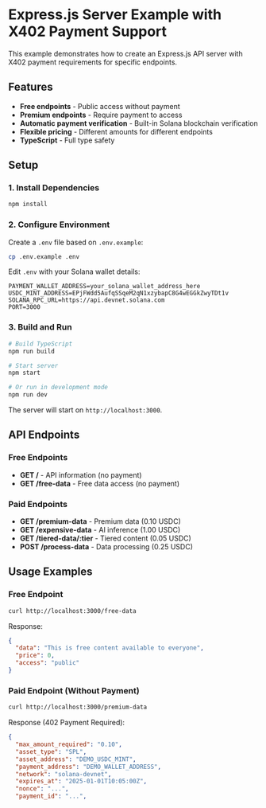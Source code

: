# Express.js Server Example with X402 Payment Support

This example demonstrates how to create an Express.js API server with X402 payment requirements for specific endpoints.

## Features

- **Free endpoints** - Public access without payment
- **Premium endpoints** - Require payment to access
- **Automatic payment verification** - Built-in Solana blockchain verification
- **Flexible pricing** - Different amounts for different endpoints
- **TypeScript** - Full type safety

## Setup

### 1. Install Dependencies

```bash
npm install
```

### 2. Configure Environment

Create a `.env` file based on `.env.example`:

```bash
cp .env.example .env
```

Edit `.env` with your Solana wallet details:

```env
PAYMENT_WALLET_ADDRESS=your_solana_wallet_address_here
USDC_MINT_ADDRESS=EPjFWdd5AufqSSqeM2qN1xzybapC8G4wEGGkZwyTDt1v
SOLANA_RPC_URL=https://api.devnet.solana.com
PORT=3000
```

### 3. Build and Run

```bash
# Build TypeScript
npm run build

# Start server
npm start

# Or run in development mode
npm run dev
```

The server will start on `http://localhost:3000`.

## API Endpoints

### Free Endpoints

- **GET /** - API information (no payment)
- **GET /free-data** - Free data access (no payment)

### Paid Endpoints

- **GET /premium-data** - Premium data (0.10 USDC)
- **GET /expensive-data** - AI inference (1.00 USDC)
- **GET /tiered-data/:tier** - Tiered content (0.05 USDC)
- **POST /process-data** - Data processing (0.25 USDC)

## Usage Examples

### Free Endpoint

```bash
curl http://localhost:3000/free-data
```

Response:
```json
{
  "data": "This is free content available to everyone",
  "price": 0,
  "access": "public"
}
```

### Paid Endpoint (Without Payment)

```bash
curl http://localhost:3000/premium-data
```

Response (402 Payment Required):
```json
{
  "max_amount_required": "0.10",
  "asset_type": "SPL",
  "asset_address": "DEMO_USDC_MINT",
  "payment_address": "DEMO_WALLET_ADDRESS",
  "network": "solana-devnet",
  "expires_at": "2025-01-01T10:05:00Z",
  "nonce": "...",
  "payment_id": "...",